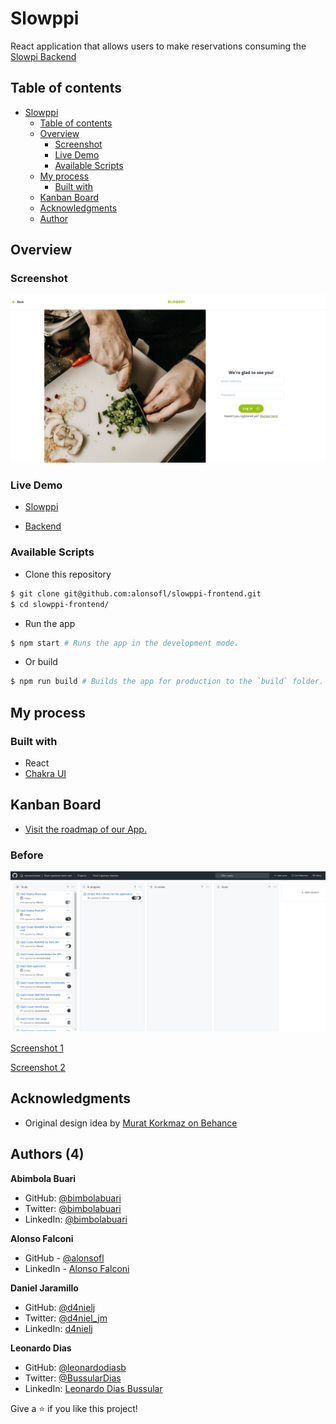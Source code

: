 # Slowppi

React application that allows users to make reservations consuming the [Slowpi Backend](https://github.com/leonardodiasb/final-capstone-back-end)

## Table of contents

- [Slowppi](#slowppi)
  - [Table of contents](#table-of-contents)
  - [Overview](#overview)
    - [Screenshot](#screenshot)
    - [Live Demo](#live-demo)
    - [Available Scripts](#available-scripts)
  - [My process](#my-process)
    - [Built with](#built-with)
  - [Kanban Board](#kanban-board)
  - [Acknowledgments](#acknowledgments)
  - [Author](#author)

## Overview

### Screenshot

![Screenshot 1](./screenshot.png)

### Live Demo

- [Slowppi](https://slowppi.netlify.app/)

- [Backend](https://github.com/leonardodiasb/final-capstone-back-end)

### Available Scripts

- Clone this repository
```bash
$ git clone git@github.com:alonsofl/slowppi-frontend.git
$ cd slowppi-frontend/
```

- Run the app
```bash
$ npm start # Runs the app in the development mode.
```

- Or build
```bash
$ npm run build # Builds the app for production to the `build` folder.
```

## My process

### Built with

- React
- [Chakra UI](https://chakra-ui.com/)

## Kanban Board

- [Visit the roadmap of our App.](https://github.com/leonardodiasb/final-capstone-back-end/projects/1)

### Before

![Kanban Board initial state](./kanban-before-1.png)

[Screenshot 1](./kanban-before-1.png)

[Screenshot 2](./kanban-before-2.png)

## Acknowledgments

- Original design idea by [Murat Korkmaz on Behance](https://www.behance.net/gallery/26425031/Vespa-Responsive-Redesign)

## Authors (4)

**Abimbola Buari**
- GitHub: [@bimbolabuari](https://github.com/bimbolabuari)
- Twitter: [@bimbolabuari](https://twitter.com/bimbolabuari)
- LinkedIn: [@bimbolabuari](https://www.linkedin.com/in/bimbolabuari)

**Alonso Falconi**
- GitHub - [@alonsofl](https://github.com/alonsofl)
- LinkedIn - [Alonso Falconi](https://www.linkedin.com/in/alonsofalconi/)

**Daniel Jaramillo**
- GitHub: [@d4nielj](https://github.com/d4nielj)
- Twitter: [@d4niel_jm](https://twitter.com/d4niel_jm)
- LinkedIn: [d4nielj](https://linkedin.com/in/d4nielj)

**Leonardo Dias**
- GitHub: [@leonardodiasb](https://github.com/leonardodiasb)
- Twitter: [@BussularDias](https://twitter.com/BussularDias)
- LinkedIn: [Leonardo Dias Bussular](https://www.linkedin.com/in/leonardo-dias-bussular-a67392178/)

Give a ⭐️ if you like this project!